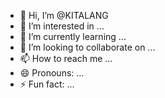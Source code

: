 - 👋 Hi, I’m @KITALANG
- 👀 I’m interested in ...
- 🌱 I’m currently learning ...
- 💞️ I’m looking to collaborate on ...
- 📫 How to reach me ...
- 😄 Pronouns: ...
- ⚡ Fun fact: ...

<!---
KITALANG/KITALANG is a ✨ special ✨ repository because its `README.md` (this file) appears on your GitHub profile.
You can click the Preview link to take a look at your changes.
--->
